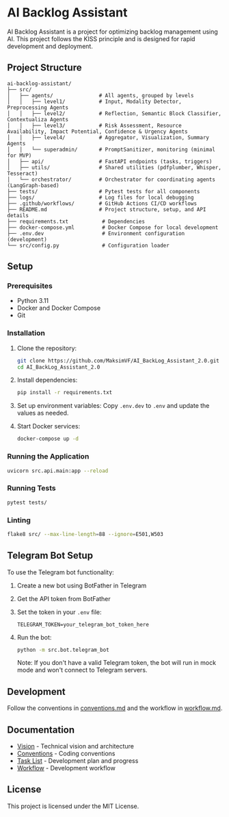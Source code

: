 


# AI Backlog Assistant

AI Backlog Assistant is a project for optimizing backlog management using AI. This project follows the KISS principle and is designed for rapid development and deployment.

## Project Structure

```
ai-backlog-assistant/
├── src/
│   ├── agents/               # All agents, grouped by levels
│   │   ├── level1/           # Input, Modality Detector, Preprocessing Agents
│   │   ├── level2/           # Reflection, Semantic Block Classifier, Contextualiza Agents
│   │   ├── level3/           # Risk Assessment, Resource Availability, Impact Potential, Confidence & Urgency Agents
│   │   ├── level4/           # Aggregator, Visualization, Summary Agents
│   │   └── superadmin/       # PromptSanitizer, monitoring (minimal for MVP)
│   ├── api/                  # FastAPI endpoints (tasks, triggers)
│   ├── utils/                # Shared utilities (pdfplumber, Whisper, Tesseract)
│   └── orchestrator/         # Orchestrator for coordinating agents (LangGraph-based)
├── tests/                    # Pytest tests for all components
├── logs/                     # Log files for local debugging
├── .github/workflows/        # GitHub Actions CI/CD workflows
├── README.md                 # Project structure, setup, and API details
├── requirements.txt           # Dependencies
├── docker-compose.yml         # Docker Compose for local development
├── .env.dev                   # Environment configuration (development)
└── src/config.py              # Configuration loader
```

## Setup

### Prerequisites

- Python 3.11
- Docker and Docker Compose
- Git

### Installation

1. Clone the repository:
   ```bash
   git clone https://github.com/MaksimVF/AI_BackLog_Assistant_2.0.git
   cd AI_BackLog_Assistant_2.0
   ```

2. Install dependencies:
   ```bash
   pip install -r requirements.txt
   ```

3. Set up environment variables:
   Copy `.env.dev` to `.env` and update the values as needed.

4. Start Docker services:
   ```bash
   docker-compose up -d
   ```

### Running the Application

```bash
uvicorn src.api.main:app --reload
```

### Running Tests

```bash
pytest tests/
```

### Linting

```bash
flake8 src/ --max-line-length=88 --ignore=E501,W503
```

## Telegram Bot Setup

To use the Telegram bot functionality:

1. Create a new bot using BotFather in Telegram
2. Get the API token from BotFather
3. Set the token in your `.env` file:
   ```
   TELEGRAM_TOKEN=your_telegram_bot_token_here
   ```

4. Run the bot:
   ```bash
   python -m src.bot.telegram_bot
   ```

   Note: If you don't have a valid Telegram token, the bot will run in mock mode and won't connect to Telegram servers.

## Development

Follow the conventions in [conventions.md](conventions.md) and the workflow in [workflow.md](workflow.md).

## Documentation

- [Vision](vision.md) - Technical vision and architecture
- [Conventions](conventions.md) - Coding conventions
- [Task List](tasklist.md) - Development plan and progress
- [Workflow](workflow.md) - Development workflow

## License

This project is licensed under the MIT License.


